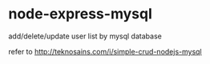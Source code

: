 node-express-mysql
==================

add/delete/update user list by mysql database

refer to http://teknosains.com/i/simple-crud-nodejs-mysql
